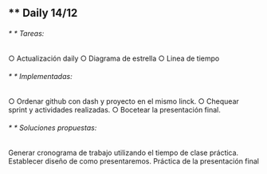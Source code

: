 ## ** Daily 14/12

###### * * Tareas: 

○ Actualización daily
○ Diagrama de estrella
○ Linea de tiempo

###### * * Implementadas: 
○ Ordenar github con dash y proyecto en el mismo linck.
○ Chequear sprint y actividades realizadas.
○ Bocetear la presentación final.

###### * * Soluciones propuestas:
Generar cronograma de trabajo utilizando el tiempo de clase práctica.
Establecer diseño de como presentaremos.
Práctica de la presentación final